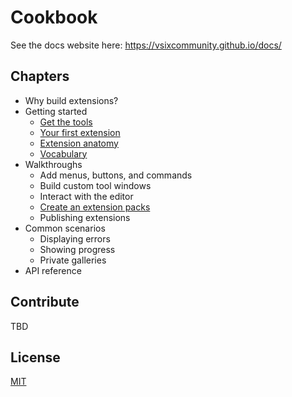 # Cookbook

See the docs website here: <https://vsixcommunity.github.io/docs/>

## Chapters

* Why build extensions?
* Getting started
  * [Get the tools](getting-started/get-the-tools.md)
  * [Your first extension](getting-started/your-first-extension.md)
  * [Extension anatomy](getting-started/extension-anatomy.md)
  * [Vocabulary](getting-started/vocabulary.md)
* Walkthroughs
  * Add menus, buttons, and commands
  * Build custom tool windows
  * Interact with the editor
  * [Create an extension packs](https://docs.microsoft.com/visualstudio/extensibility/walkthough-create-extension-pack)
  * Publishing extensions
* Common scenarios
  * Displaying errors
  * Showing progress
  * Private galleries
* API reference

## Contribute

TBD

## License

[MIT](LICENSE)
